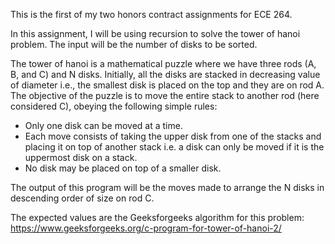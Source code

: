 This is the first of my two honors contract assignments for ECE 264. 

In this assignment, I will be using recursion to solve the tower of hanoi problem. The input will be the number of disks to be sorted.

The tower of hanoi is a mathematical puzzle where we have three rods (A, B, and C) and N disks. Initially, all the disks are stacked in decreasing value of diameter i.e., the smallest disk is placed on the top and they are on rod A. The objective of the puzzle is to move the entire stack to another rod (here considered C), obeying the following simple rules: 

* Only one disk can be moved at a time.
* Each move consists of taking the upper disk from one of the stacks and placing it on top of another stack i.e. a disk can only be moved if it is the uppermost disk on a stack.
* No disk may be placed on top of a smaller disk.

The output of this program will be the moves made to arrange the N disks in descending order of size on rod C.

The expected values are the Geeksforgeeks algorithm for this problem:
https://www.geeksforgeeks.org/c-program-for-tower-of-hanoi-2/
